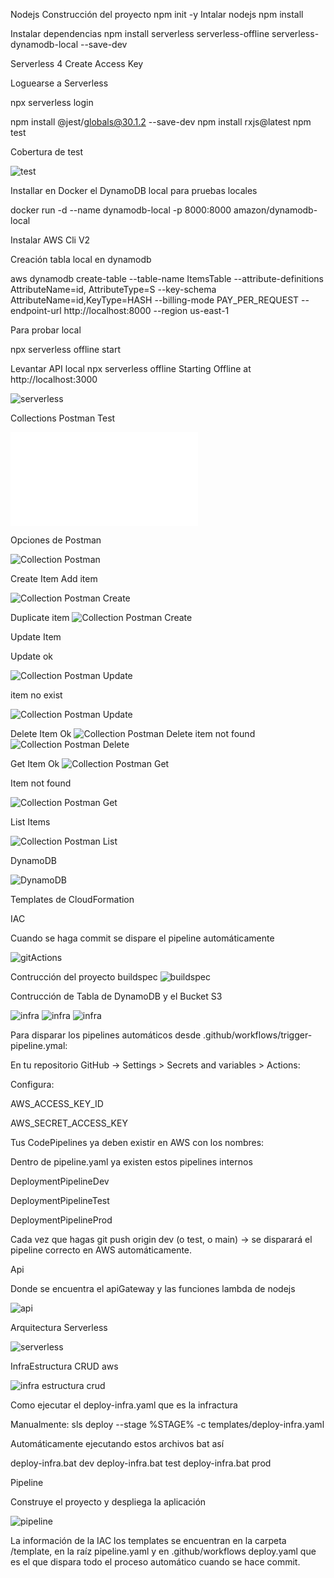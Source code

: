 
Nodejs
Construcción del proyecto
npm init -y
Intalar nodejs
npm install

Instalar dependencias
npm install serverless serverless-offline serverless-dynamodb-local --save-dev

Serverless 4 
Create Access Key

Loguearse a Serverless

npx serverless login

npm install @jest/globals@30.1.2 --save-dev
npm install rxjs@latest
npm test

Cobertura de test 

![test](./docs/test-application.png)

Installar en Docker el DynamoDB local para pruebas locales

docker run -d --name dynamodb-local  -p 8000:8000 amazon/dynamodb-local

Instalar 
AWS Cli V2

Creación tabla local en dynamodb

aws dynamodb create-table --table-name ItemsTable --attribute-definitions AttributeName=id,
AttributeType=S --key-schema AttributeName=id,KeyType=HASH --billing-mode PAY_PER_REQUEST --endpoint-url http://localhost:8000 --region us-east-1

Para probar local

npx serverless offline start


Levantar API local
npx serverless offline
Starting Offline at http://localhost:3000

![serverless](./docs/nxpserverless.png)


Collections Postman Test

![Collection Postman](./collections/Challenges-Serverless-Guru.postman_collection.json)

Opciones de Postman

![Collection Postman](./docs/postmanOptions.png)

Create Item
Add item

![Collection Postman Create](./docs/createitem-ok-post.png)

Duplicate item
![Collection Postman Create](./docs/createitem-exists-post.png)

Update Item

Update ok

![Collection Postman Update](./docs/updateditem-ok.png)

item no exist

![Collection Postman Update](./docs/updateitem-not-exists.png)

Delete Item
Ok
![Collection Postman Delete](./docs/deleteitem-ok.png)
item not found
![Collection Postman Delete](./docs/deleteitem-notexists.png)

Get Item
Ok
![Collection Postman Get](./docs/getitem.png)

Item not found

![Collection Postman Get](./docs/getitemNotFound.png)

List Items

![Collection Postman List](./docs/listsitems.png)

DynamoDB 

![DynamoDB](./docs/dynamoindocker.png)


Templates de CloudFormation

IAC

Cuando se haga commit se dispare el pipeline automáticamente

![gitActions](./docs/gitActions.png)

Contrucción del proyecto buildspec
![buildspec](./docs/buildspec.png)

Contrucción de Tabla de DynamoDB y el Bucket S3

![infra](./docs/infra.png)
![infra](./docs/infraII.png)
![infra](./docs/infraIII.png)

Para disparar los pipelines automáticos desde .github/workflows/trigger-pipeline.ymal:


En tu repositorio GitHub → Settings > Secrets and variables > Actions:

Configura:

AWS_ACCESS_KEY_ID

AWS_SECRET_ACCESS_KEY

Tus CodePipelines ya deben existir en AWS con los nombres:

Dentro de pipeline.yaml ya existen estos pipelines internos

DeploymentPipelineDev

DeploymentPipelineTest

DeploymentPipelineProd

Cada vez que hagas git push origin dev (o test, o main) → se disparará el pipeline correcto en AWS automáticamente.


Api 

Donde se encuentra el apiGateway y las funciones lambda de nodejs

![api](./docs/api.png)



Arquitectura Serverless

![serverless](./docs/arquitectura-serverless-aws.png)

InfraEstructura CRUD aws


![infra estructura crud](./docs/infraestructura-crud-aws.png)


Como ejecutar el deploy-infra.yaml que es la infractura

Manualmente:
sls deploy --stage %STAGE% -c templates/deploy-infra.yaml

Automáticamente ejecutando estos archivos bat así

deploy-infra.bat dev
deploy-infra.bat test
deploy-infra.bat prod

Pipeline

Construye el proyecto y despliega la aplicación

![pipeline](./docs/pipeline.png)

La información de la IAC los templates se encuentran en la carpeta /template, en la raíz pipeline.yaml y en .github/workflows deploy.yaml que es el que dispara todo el proceso
automático cuando se hace commit.
















